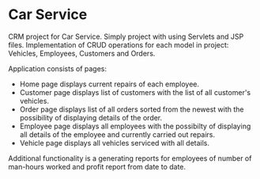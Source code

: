 # Car Service

CRM project for Car Service. Simply project with using Servlets and JSP files.
Implementation of CRUD operations for each model in project: Vehicles, Employees, Customers and Orders.

Application consists of pages:
- Home page displays current repairs of each employee.
- Customer page displays list of customers with the list of all customer's vehicles.
- Order page displays list of all orders sorted from the newest with the possibility of displaying details of the order.
- Employee page displays all employees with the possibilty of displaying all details of the employee and currently carried out repairs.
- Vehicle page displays all vehicles serviced with all details.

Additional functionality is a generating reports for employees of number of man-hours worked and profit report from date to date.
